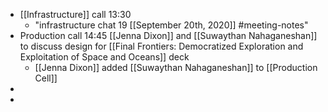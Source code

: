 - [[Infrastructure]] call 13:30 
    - "infrastructure chat 19 [[September 20th, 2020]] #meeting-notes"
- Production call 14:45 [[Jenna Dixon]] and [[Suwaythan Nahaganeshan]] to discuss design for [[Final Frontiers: Democratized Exploration and Exploitation of Space and Oceans]] deck
    - [[Jenna Dixon]] added [[Suwaythan Nahaganeshan]] to [[Production Cell]]
- 
- 
